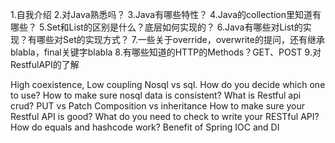1.自我介绍
2.对Java熟悉吗？
3.Java有哪些特性？
4.Java的collection里知道有哪些？
5.Set和List的区别是什么？底层如何实现的？
6.Java有哪些对List的实现？有哪些对Set的实现方式？
7.一些关于override，overwrite的提问，还有继承blabla，final关键字blabla
8.有哪些知道的HTTP的Methods？GET、POST
9.对RestfulAPI的了解

High coexistence, Low coupling
Nosql vs sql. How do you decide which one to use? How to make sure nosql data is consistent?
What is Restful api crud? PUT vs Patch
Composition vs inheritance
How to make sure your Restful API is good? What do you need to check to write your RESTful API?
How do equals and hashcode work?
Benefit of Spring
IOC and DI
